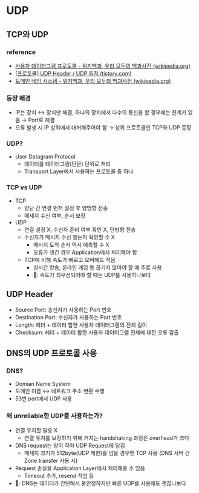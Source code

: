# UDP



## TCP와 UDP

### 

### reference

- [사용자 데이터그램 프로토콜 - 위키백과, 우리 모두의 백과사전 (wikipedia.org)](https://ko.wikipedia.org/wiki/%EC%82%AC%EC%9A%A9%EC%9E%90_%EB%8D%B0%EC%9D%B4%ED%84%B0%EA%B7%B8%EB%9E%A8_%ED%94%84%EB%A1%9C%ED%86%A0%EC%BD%9C)
- [[프로토콜] UDP Header / UDP 동작 (tistory.com)](https://joycecoder.tistory.com/20)
- [도메인 네임 시스템 - 위키백과, 우리 모두의 백과사전 (wikipedia.org)](https://ko.wikipedia.org/wiki/%EB%8F%84%EB%A9%94%EC%9D%B8_%EB%84%A4%EC%9E%84_%EC%8B%9C%EC%8A%A4%ED%85%9C)



### 등장 배경

- IP는 장치 ↔ 장치만 해결, 하나의 장치에서 다수의 통신을 할 경우에는 한계가 있음 → Port로 해결
- 오류 발생 시 IP 상위에서 대처해주어야 함 → 상위 프로토콜인 TCP와 UDP 등장

### 

### UDP?

- User Datagram Protocol
  - 데이터를 데이터그램(단문) 단위로 처리
  - Transport Layer에서 사용하는 프로토콜 중 하나
    
    

### TCP vs UDP

- TCP
  - 양단 간 연결 먼저 설정 후 양방향 전송
  - 메세지 수신 여부, 순서 보장
- UDP
  - 연결 설정 X, 수신자 준비 여부 확인 X, 단방향 전송
  - 수신자가 메시지 수신 했는지 확인할 수 X
    - 메시지 도착 순서 역시 예측할 수 X
    - 오류가 생긴 경우 Application에서 처리해야 함
  - TCP에 비해 속도가 빠르고 오버헤드 적음
    - 실시간 방송, 온라인 게임 등 끊기지 않아야 할 때 주로 사용
    - 🧠: 속도가 최우선되어야 할 때는 UDP를 사용하나보다



## UDP Header

- Source Port: 송신자가 사용하는 Port 번호
- Destination Port: 수신자가 사용하는 Port 번호
- Length: 헤더 + 데이터 합한 사용자 데이터그램의 전체 길이
- Checksum: 헤더 + 데이터 합한 사용자 데이터그램 전체에 대한 오류 검출

## 

## DNS의 UDP 프로토콜 사용

### DNS?

- Domian Name System
- 도메인 이름 ↔ 네트워크 주소 변환 수행
- 53번 port에서 UDP 사용

### 왜 unreliable한 UDP를 사용하는가?

- 연결 유지할 필요 X
  - 연결 유지를 보장하기 위해 거치는 handshaking 과정은 overhead가 크다
- DNS request는 양이 작아 UDP Request에 담김
  - 메세지 크기가 512byte(UDP 제한)를 넘을 경우엔 TCP 사용 (DNS 서버 간 Zone transfer 사용 시)
- Request 손실을 Application Layer에서 처리해줄 수 있음
  - Timeout 추가, resend 작업 등
- 🧠: DNS는 데이터가 간단해서 불안정하지만 빠른 UDP를 사용해도 괜찮나보다




